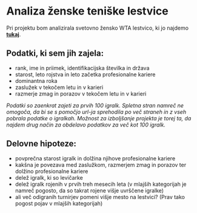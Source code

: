 # Analiza ženske teniške lestvice

Pri projektu bom analizirala svetovno žensko WTA lestvico, ki jo najdemo **[tukaj](http://www.wtatennis.com/rankings)**.

## Podatki, ki sem jih zajela:
- rank, ime in priimek, identifikacijska številka in država
- starost, leto rojstva in leto začetka profesionalne kariere
- dominantna roka
- zaslužek v tekočem letu in v karieri
- razmerje zmag in porazov v tekočem letu in v karieri

*Podatki so zaenkrat zajeti za prvih 100 igralk. Spletna stran namreč ne omogoča, da bi se s pomočjo url-ja sprehodila po več straneh in z vseh pobrala podatke o igralkah. Možnost za izboljšanje projekta je torej ta, da najdem drug način za obdelavo podatkov za več kot 100 igralk.*

## Delovne hipoteze:
- povprečna starost igralk in dolžina njihove profesionalne kariere
- kakšna je povezava med zaslužkom, razmerjem zmag in porazov ter dolžino profesionalne kariere
- delež igralk, ki so levičarke
- delež igralk rojenih v prvih treh mesecih leta (v mlajših kategorijah je namreč pogosto, da so takrat rojene višje uvrščene igralke)
- ali več odigranih turnirjev pomeni višje mesto na lestvici? (Prav tako pogost pojav v mlajših kategorijah)
